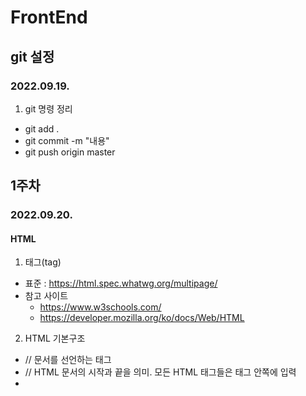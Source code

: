 # FrontEnd
## git 설정
### 2022.09.19.
1. git 명령 정리
+ git add .
+ git commit -m "내용"
+ git push origin master

## 1주차
### 2022.09.20.
#### HTML
1. 태그(tag)
+ 표준 : https://html.spec.whatwg.org/multipage/
+ 참고 사이트
  + https://www.w3schools.com/
  + https://developer.mozilla.org/ko/docs/Web/HTML

2. HTML 기본구조
+ <!DOCTYPE html> // 문서를 선언하는 태그
+ <html> // HTML 문서의 시작과 끝을 의미. 모든 HTML 태그들은 <html> 태그 안쪽에 입력
+ <title> // 웹사이트 탭에 나타나는 제목을 적는 태그
+ <head>
+ <body>

3. 주석
+ <!--<!-- -->

4. 태그
+ <h> : <h1>~<h6>, 제목이나 부제목 표현, 숫자 값이 클수록 폰트 사이즈가 작음
+ <p> : 본문 내용
+ <ol> : 순서가 있는 리스트 생성
+ <ul> : 순서가 없는 리스트 생성. 메뉴 버튼 만들 때 사용
+ <li> : 위 항목 나열할 때 사용
+ <a> : 글자나 이미지 클릭시 다른 사이트로 이동, 열린태그와 닫힌 태그 사이에 컨텐츠 입력
+ href 속성 : HTML 연결할 페이지 주소 지정
+ <img> : 정보성을 갖고 있는 이미지를 삽입. 닫힌 태그 없음
  + img 상대경로 : .(현재위치)/폴더명/파일명.확장자
  + -> 절대경로 사용하지 말것
+ src 속성 : 삽입할 이미지 파일 경로
<a href="#"><img src="#"></a>
